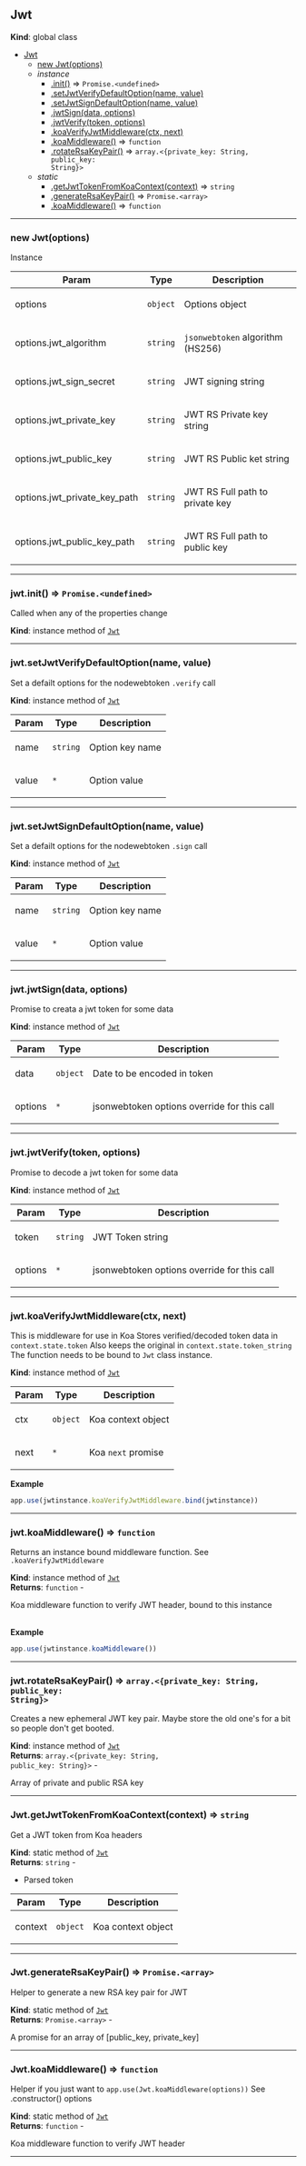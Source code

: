 <a name="Jwt"></a>

## Jwt
**Kind**: global class  

* [Jwt](#Jwt)
    * [new Jwt(options)](#new_Jwt_new)
    * _instance_
        * [.init()](#Jwt+init) ⇒ <code>Promise.&lt;undefined&gt;</code>
        * [.setJwtVerifyDefaultOption(name, value)](#Jwt+setJwtVerifyDefaultOption)
        * [.setJwtSignDefaultOption(name, value)](#Jwt+setJwtSignDefaultOption)
        * [.jwtSign(data, options)](#Jwt+jwtSign)
        * [.jwtVerify(token, options)](#Jwt+jwtVerify)
        * [.koaVerifyJwtMiddleware(ctx, next)](#Jwt+koaVerifyJwtMiddleware)
        * [.koaMiddleware()](#Jwt+koaMiddleware) ⇒ <code>function</code>
        * [.rotateRsaKeyPair()](#Jwt+rotateRsaKeyPair) ⇒ <code>array.&lt;{private\_key: String, public\_key: String}&gt;</code>
    * _static_
        * [.getJwtTokenFromKoaContext(context)](#Jwt.getJwtTokenFromKoaContext) ⇒ <code>string</code>
        * [.generateRsaKeyPair()](#Jwt.generateRsaKeyPair) ⇒ <code>Promise.&lt;array&gt;</code>
        * [.koaMiddleware()](#Jwt.koaMiddleware) ⇒ <code>function</code>


* * *

<a name="new_Jwt_new"></a>

### new Jwt(options)
<p>Instance</p>


| Param | Type | Description |
| --- | --- | --- |
| options | <code>object</code> | <p>Options object</p> |
| options.jwt_algorithm | <code>string</code> | <p><code>jsonwebtoken</code> algorithm (HS256)</p> |
| options.jwt_sign_secret | <code>string</code> | <p>JWT signing string</p> |
| options.jwt_private_key | <code>string</code> | <p>JWT RS Private key string</p> |
| options.jwt_public_key | <code>string</code> | <p>JWT RS Public ket string</p> |
| options.jwt_private_key_path | <code>string</code> | <p>JWT RS Full path to private key</p> |
| options.jwt_public_key_path | <code>string</code> | <p>JWT RS Full path to public key</p> |


* * *

<a name="Jwt+init"></a>

### jwt.init() ⇒ <code>Promise.&lt;undefined&gt;</code>
<p>Called when any of the properties change</p>

**Kind**: instance method of [<code>Jwt</code>](#Jwt)  

* * *

<a name="Jwt+setJwtVerifyDefaultOption"></a>

### jwt.setJwtVerifyDefaultOption(name, value)
<p>Set a defailt options for the nodewebtoken <code>.verify</code> call</p>

**Kind**: instance method of [<code>Jwt</code>](#Jwt)  

| Param | Type | Description |
| --- | --- | --- |
| name | <code>string</code> | <p>Option key name</p> |
| value | <code>\*</code> | <p>Option value</p> |


* * *

<a name="Jwt+setJwtSignDefaultOption"></a>

### jwt.setJwtSignDefaultOption(name, value)
<p>Set a defailt options for the nodewebtoken <code>.sign</code> call</p>

**Kind**: instance method of [<code>Jwt</code>](#Jwt)  

| Param | Type | Description |
| --- | --- | --- |
| name | <code>string</code> | <p>Option key name</p> |
| value | <code>\*</code> | <p>Option value</p> |


* * *

<a name="Jwt+jwtSign"></a>

### jwt.jwtSign(data, options)
<p>Promise to creata a jwt token for some data</p>

**Kind**: instance method of [<code>Jwt</code>](#Jwt)  

| Param | Type | Description |
| --- | --- | --- |
| data | <code>object</code> | <p>Date to be encoded in token</p> |
| options | <code>\*</code> | <p>jsonwebtoken options override for this call</p> |


* * *

<a name="Jwt+jwtVerify"></a>

### jwt.jwtVerify(token, options)
<p>Promise to decode a jwt token for some data</p>

**Kind**: instance method of [<code>Jwt</code>](#Jwt)  

| Param | Type | Description |
| --- | --- | --- |
| token | <code>string</code> | <p>JWT Token string</p> |
| options | <code>\*</code> | <p>jsonwebtoken options override for this call</p> |


* * *

<a name="Jwt+koaVerifyJwtMiddleware"></a>

### jwt.koaVerifyJwtMiddleware(ctx, next)
<p>This is middleware for use in Koa
Stores verified/decoded token data in <code>context.state.token</code>
Also keeps the original in <code>context.state.token_string</code>
The function needs to be bound to <code>Jwt</code> class instance.</p>

**Kind**: instance method of [<code>Jwt</code>](#Jwt)  

| Param | Type | Description |
| --- | --- | --- |
| ctx | <code>object</code> | <p>Koa context object</p> |
| next | <code>\*</code> | <p>Koa <code>next</code> promise</p> |

**Example**  
```js
app.use(jwtinstance.koaVerifyJwtMiddleware.bind(jwtinstance))
```

* * *

<a name="Jwt+koaMiddleware"></a>

### jwt.koaMiddleware() ⇒ <code>function</code>
<p>Returns an instance bound middleware function. See <code>.koaVerifyJwtMiddleware</code></p>

**Kind**: instance method of [<code>Jwt</code>](#Jwt)  
**Returns**: <code>function</code> - <p>Koa middleware function to verify JWT header, bound to this instance</p>  
**Example**  
```js
app.use(jwtinstance.koaMiddleware())
```

* * *

<a name="Jwt+rotateRsaKeyPair"></a>

### jwt.rotateRsaKeyPair() ⇒ <code>array.&lt;{private\_key: String, public\_key: String}&gt;</code>
<p>Creates a new ephemeral JWT key pair.
Maybe store the old one's for a bit so people don't get booted.</p>

**Kind**: instance method of [<code>Jwt</code>](#Jwt)  
**Returns**: <code>array.&lt;{private\_key: String, public\_key: String}&gt;</code> - <p>Array of private and public RSA key</p>  

* * *

<a name="Jwt.getJwtTokenFromKoaContext"></a>

### Jwt.getJwtTokenFromKoaContext(context) ⇒ <code>string</code>
<p>Get a JWT token from Koa headers</p>

**Kind**: static method of [<code>Jwt</code>](#Jwt)  
**Returns**: <code>string</code> - <ul>
<li>Parsed token</li>
</ul>  

| Param | Type | Description |
| --- | --- | --- |
| context | <code>object</code> | <p>Koa context object</p> |


* * *

<a name="Jwt.generateRsaKeyPair"></a>

### Jwt.generateRsaKeyPair() ⇒ <code>Promise.&lt;array&gt;</code>
<p>Helper to generate a new RSA key pair for JWT</p>

**Kind**: static method of [<code>Jwt</code>](#Jwt)  
**Returns**: <code>Promise.&lt;array&gt;</code> - <p>A promise for an array of [public_key, private_key]</p>  

* * *

<a name="Jwt.koaMiddleware"></a>

### Jwt.koaMiddleware() ⇒ <code>function</code>
<p>Helper if you just want to <code>app.use(Jwt.koaMiddleware(options))</code>
See .constructor() options</p>

**Kind**: static method of [<code>Jwt</code>](#Jwt)  
**Returns**: <code>function</code> - <p>Koa middleware function to verify JWT header</p>  

* * *

